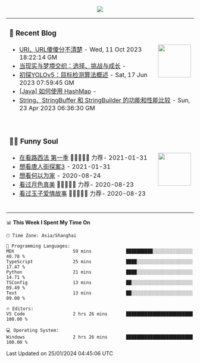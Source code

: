 <div align="center">
  <!-- dynamic typing effect 动态打字效果 -->
  <div>
    <img src="https://readme-typing-svg.demolab.com?font=Fira+Code&pause=10000&color=F76194&random=false&width=500&lines=You+make+your+own+opportunities.;Every+single+day+counts&center=true" />
  </div>
</div>

<table>
<tr>
<td>

### 📃 Recent Blog
        
<img align="right" width="88" src="https://cdn.jsdelivr.net/gh/LJJbyZJU/LJJbyZJU/assets/images/astronaut.png" />
      
<!-- START_SECTION:blog -->
* <a href='https://hsinyau.cc/posts/posts/uri-and-url' target='_blank'>URI、URL傻傻分不清楚</a> - Wed, 11 Oct 2023 18:22:14 GM
* <a href='https://hsinyau.cc/posts/posts/reality-and-dreams-intertwine' target='_blank'>当现实与梦境交织：选择、挑战与成长</a> - 
* <a href='https://hsinyau.cc/posts/posts/explore-yolov5' target='_blank'>初探YOLOv5：目标检测算法概述</a> - Sat, 17 Jun 2023 07:59:45 GM
* <a href='https://hsinyau.cc/posts/posts/java-hashmap-uses' target='_blank'>[Java] 如何使用 HashMap</a> - 
* <a href='https://hsinyau.cc/posts/posts/java-string-string_buffer-string_builder' target='_blank'>String、StringBuffer 和 StringBuilder 的功能和性能比较</a> - Sun, 23 Apr 2023 06:36:30 GM
<!-- END_SECTION:blog -->
      
<!-- for beauty 留个空行好看点 -->
<div>&nbsp;</div>

</td>
</tr>
<tr>
<td>
      
### 🤾‍♂️ Funny Soul
      
<img align="right" width="88" src="https://cdn.jsdelivr.net/gh/sun0225SUN/sun0225SUN/assets/images/artist.png" />
      
<!-- START_SECTION:douban -->
* <a href='http://movie.douban.com/subject/26385614/' target='_blank'>在看路西法 第一季</a> 🌟🌟🌟🌟🌟 力荐- 2021-01-31
* <a href='http://movie.douban.com/subject/27619748/' target='_blank'>想看唐人街探案3</a> - 2021-01-31
* <a href='http://movie.douban.com/subject/30170448/' target='_blank'>想看何以为家</a> - 2020-08-24
* <a href='http://movie.douban.com/subject/26963810/' target='_blank'>看过月色真美</a> 🌟🌟🌟🌟🌟 力荐- 2020-08-23
* <a href='http://movie.douban.com/subject/25796222/' target='_blank'>看过玉子爱情故事</a> 🌟🌟🌟🌟🌟 力荐- 2020-08-23
<!-- END_SECTION:douban -->
      
<!-- for beauty 留个空行好看点 -->
<div>&nbsp;</div>
      
</td>
</tr>
</table>

<!--START_SECTION:waka-->
📊 **This Week I Spent My Time On** 

```text
🕑︎ Time Zone: Asia/Shanghai

💬 Programming Languages: 
MDX                      59 mins             ██████████░░░░░░░░░░░░░░░   40.78 % 
TypeScript               25 mins             ████░░░░░░░░░░░░░░░░░░░░░   17.47 % 
Python                   21 mins             ████░░░░░░░░░░░░░░░░░░░░░   14.71 % 
TSConfig                 13 mins             ██░░░░░░░░░░░░░░░░░░░░░░░   09.49 % 
Text                     13 mins             ██░░░░░░░░░░░░░░░░░░░░░░░   09.00 % 

🔥 Editors: 
VS Code                  2 hrs 26 mins       █████████████████████████   100.00 % 

💻 Operating System: 
Windows                  2 hrs 26 mins       █████████████████████████   100.00 % 
```


 Last Updated on 25/01/2024 04:45:06 UTC
<!--END_SECTION:waka-->
